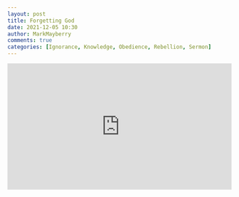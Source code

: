 ```yaml
---
layout: post
title: Forgetting God
date: 2021-12-05 10:30
author: MarkMayberry
comments: true
categories: [Ignorance, Knowledge, Obedience, Rebellion, Sermon]
---
```

<div style="padding: 56.25% 0 0 0; position: relative;"><iframe style="position: absolute; top: 0; left: 0; width: 100%; height: 100%;" title="Forgetting God, by Mark Mayberry" src="https://player.vimeo.com/video/654971974?h=cd548865e5&amp;badge=0&amp;autopause=0&amp;player_id=0&amp;app_id=58479" frameborder="0" allowfullscreen=""></iframe></div>
<p>
<script src="https://player.vimeo.com/api/player.js"></script>
</p>
